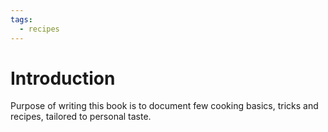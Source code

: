 ```yaml
---
tags:
  - recipes
---
```


# Introduction

Purpose of writing this book is to document few cooking basics, tricks and recipes, tailored to personal taste.

